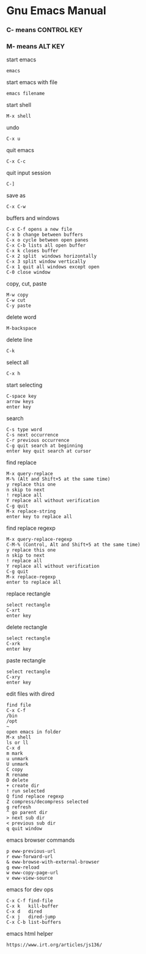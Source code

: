 # Gnu Emacs Manual

### C- means CONTROL KEY
### M- means ALT KEY

start emacs
```console
emacs
```
start emacs with file
```console
emacs filename
```
start shell
```console
M-x shell
```
undo
```console
C-x u
```
quit emacs
```console
C-x C-c
```
quit input session
```console
C-]
```
save as
```console
C-x C-w
```
buffers and windows
```console
C-x C-f opens a new file
C-x b change between buffers
C-x o cycle between open panes
C-x C-b lists all open buffer
C-x k closes buffer
C-x 2 split  windows horizontally
C-x 3 split window vertically
C-x 1 quit all windows except open
C-0 close window
```
copy, cut, paste
```console
M-w copy
C-w cut
C-y paste
```
delete word
```console
M-backspace
```
delete line
```console
C-k
```
select all
```console
C-x h
```
start selecting
```console
C-space key
arrow keys
enter key
```
search
```console
C-s type word
C-s next occurrence
C-r previous occurrence
C-g quit search at beginning
enter key quit search at cursor
```
find replace
```console
M-x query-replace
M-% (Alt and Shift+5 at the same time)
y replace this one
n skip to next
! replace all
Y replace all without verification
C-g quit
M-x replace-string
enter key to replace all
```
find replace regexp
```console
M-x query-replace-regexp
C-M-% (Control, Alt and Shift+5 at the same time)
y replace this one
n skip to next
! replace all
Y replace all without verification
C-g quit
M-x replace-regexp
enter to replace all
```
replace rectangle
```console
select rectangle
C-xrt
enter key
```
delete rectangle
```console
select rectangle
C-xrk
enter key
```
paste rectangle
```console
select rectangle
C-xry
enter key
```
edit files with dired
```console
find file
C-x C-f
/bin
/opt
~
open emacs in folder
M-x shell
ls or ll
C-x d
m mark
u unmark
U unmark
C copy
R rename
D delete
+ create dir
! run selected
Q find replace regexp
Z compress/decompress selected
g refresh
^ go parent dir
> next sub dir
< previous sub dir
q quit window
```
emacs browser commands
```console
p eww-previous-url
r eww-forward-url
& eww-browse-with-external-browser
g eww-reload
w eww-copy-page-url
v eww-view-source
```
emacs for dev ops
```console
C-x C-f	find-file
C-x k	kill-buffer
C-x d	dired
C-x j	dired-jump
C-x C-b	list-buffers
```
emacs html helper
```console
https://www.irt.org/articles/js136/
```
